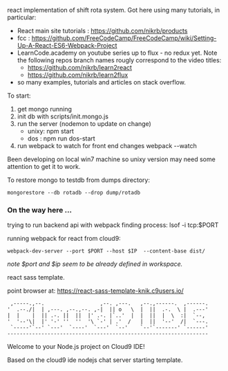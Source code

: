 react implementation of shift rota system.
Got here using many tutorials, in particular:

* React main site tutorials : https://github.com/nikrb/products
* fcc : https://github.com/FreeCodeCamp/FreeCodeCamp/wiki/Setting-Up-A-React-ES6-Webpack-Project
* LearnCode.academy on youtube series up to flux - no redux yet. Note the following repos branch names rougly correspond to the video titles:
  * https://github.com/nikrb/learn2react
  * https://github.com/nikrb/learn2flux
* so many examples, tutorials and articles on stack overflow.

To start:

1. get mongo running
2. init db with scripts/init.mongo.js
2. run the server (nodemon to update on change)
   * unixy: npm start
   * dos  : npm run dos-start
3. run webpack to watch for front end changes
   webpack --watch

Been developing on local win7 machine so unixy version may need some attention to get it to work.

To restore mongo to testdb from dumps directory:

```
mongorestore --db rotadb --drop dump/rotadb
```

### On the way here ...

trying to run backend api with webpack
finding process:
lsof -i tcp:$PORT

running webpack for react from cloud9:
```
webpack-dev-server --port $PORT --host $IP  --content-base dist/
```

*note $port and $ip seem to be already defined in workspace.*

react sass template.

point browser at:
https://react-sass-template-knik.c9users.io/



     ,-----.,--.                  ,--. ,---.   ,--.,------.  ,------.
    '  .--./|  | ,---. ,--.,--. ,-|  || o   \  |  ||  .-.  \ |  .---'
    |  |    |  || .-. ||  ||  |' .-. |`..'  |  |  ||  |  \  :|  `--,
    '  '--'\|  |' '-' ''  ''  '\ `-' | .'  /   |  ||  '--'  /|  `---.
     `-----'`--' `---'  `----'  `---'  `--'    `--'`-------' `------'
    -----------------------------------------------------------------


Welcome to your Node.js project on Cloud9 IDE!

Based on the cloud9 ide nodejs chat server starting template.
